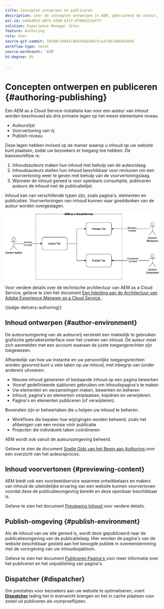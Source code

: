 ```yaml
---
title: Concepten ontwerpen en publiceren
description: Leer de concepten ontwerpen in AEM, gebruikend de auteur, voorproef, en publicatiemilieu's.
exl-id: ee9e4952-e075-4398-b31f-d7886153efff
solution: Experience Manager Sites
feature: Authoring
role: User
source-git-commit: 10580c1b045c86d76ab2b871ca3c0b7de6683044
workflow-type: tm+mt
source-wordcount: '438'
ht-degree: 0%

---
```



# Concepten ontwerpen en publiceren {#authoring-publishing}

Een AEM as a Cloud Service-installatie kan voor een auteur van inhoud worden beschouwd als drie primaire lagen op het meest elementaire niveau

* Auteurslijst
* Voorvertoning van rij
* Publish-niveau

Deze lagen hebben invloed op de manier waarop u inhoud op uw website kunt plaatsen, zodat uw bezoekers er toegang toe hebben. De basisworkflow is:

1. Inhoudsauteurs maken hun inhoud met behulp van de auteurslaag.
1. Inhoudsauteurs stellen hun inhoud beschikbaar voor revisoren om een voorvertoning weer te geven met behulp van de voorvertoningslaag.
1. Wanneer de inhoud gereed is voor openbare consumptie, publiceren auteurs de inhoud met de publicatielijst.

Inhoud kan van verschillende typen zijn, zoals pagina&#39;s, elementen en publicaties. Voorvertoningen van inhoud kunnen naar goeddunken van de auteur worden overgeslagen.

![ Diagram van auteur, uitgever, en verzenders ](assets/author-publish.jpg)

Voor verdere details over de technische architectuur van AEM as a Cloud Service, gelieve te zien het document [ Een Inleiding aan de Architectuur van Adobe Experience Manager as a Cloud Service ](/help/overview/architecture.md).

{{edge-delivery-authoring}}

## Inhoud ontwerpen {#author-environment}

De auteursomgeving van de auteursrij verstrekt een makkelijk te gebruiken grafische gebruikersinterface voor het creëren van inhoud. De auteur moet zich aanmelden met een account waaraan de juiste toegangsrechten zijn toegewezen.

Afhankelijk van hoe uw instantie en uw persoonlijke toegangsrechten worden gevormd kunt u vele taken op uw inhoud, met inbegrip van (onder anderen) uitvoeren:

* Nieuwe inhoud genereren of bestaande inhoud op een pagina bewerken
* Vooraf gedefinieerde sjablonen gebruiken om inhoudspagina&#39;s te maken
* Uw elementen en verzamelingen maken, bewerken en beheren
* Inhoud, pagina&#39;s en elementen verplaatsen, kopiëren en verwijderen.
* Pagina&#39;s en elementen publiceren (of verwijderen).

Bovendien zijn er beheertaken die u helpen uw inhoud te beheren:

* Workflows die bepalen hoe wijzigingen worden beheerd, zoals het afdwingen van een revisie vóór publicatie
* Projecten die individuele taken coördineren

AEM wordt ook vanuit de auteursomgeving beheerd.

Gelieve te zien de document [ Snelle Gids van het Begin aan Authoring ](/help/sites-cloud/authoring/quick-start.md) voor een overzicht van het auteursproces.

## Inhoud voorvertonen {#previewing-content}

AEM biedt ook een voorbeeldservice waarmee ontwikkelaars en makers van inhoud de uiteindelijke ervaring van een website kunnen voorvertonen voordat deze de publicatieomgeving bereikt en deze openbaar beschikbaar is.

Gelieve te zien het document [ Previewing Inhoud ](/help/sites-cloud/authoring/sites-console/previewing-content.md) voor verdere details.

## Publish-omgeving {#publish-environment}

Als de inhoud van uw site gereed is, wordt deze gepubliceerd naar de publicatieomgeving van de publicatielaag. Hier worden de pagina&#39;s van de website beschikbaar gesteld aan het beoogde publiek in overeenstemming met de vormgeving van uw inhoudssjabloon.

Gelieve te zien het document [ Publiceren Pagina&#39;s ](/help/sites-cloud/authoring/sites-console/publishing-pages.md) voor meer informatie over het publiceren en het unpublishing van pagina&#39;s.

## Dispatcher {#dispatcher}

Om prestaties voor bezoekers aan uw website te optimaliseren, voert **[Dispatcher](/help/implementing/dispatcher/overview.md)** lading het in evenwicht brengen en het in cache plaatsen voor zowel uit publiceren als voorproeflijsten.
